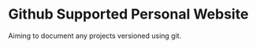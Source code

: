 Github Supported Personal Website
============================

Aiming to document any projects versioned using git.



